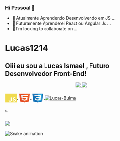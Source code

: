 ### Hi Pessoal 👋






- 🔭 Atualmente Aprendendo Desenvolvendo em JS ...
- 🌱 Futuramente Aprenderei React ou Angular Js ...
- 👯 I’m looking to collaborate on ...


# Lucas1214

## Oiii eu sou a Lucas  Ismael , Futuro Desenvolvedor Front-End!
<div align="center">
  <a href="https://github.com/Lucas1214">
  <img height="180em" src="https://github-readme-stats.vercel.app/api?username=Lucas1214&show_icons=true&theme=dracula&include_all_commits=true&count_private=true"/>
  <img height="180em" src="https://github-readme-stats.vercel.app/api/top-langs/?username=Lucas1214&layout=compact&langs_count=7&theme=dracula"/>
</div>
<div style="display: inline_block"><br>
  <img align="center" alt="Lucas-Js" height="30" width="40" src="https://raw.githubusercontent.com/devicons/devicon/master/icons/javascript/javascript-plain.svg">
 
 
  <img align="center" alt="Lucas-HTML" height="30" width="40" src="https://raw.githubusercontent.com/devicons/devicon/master/icons/html5/html5-original.svg">
  <img align="center" alt="Lucas-CSS" height="30" width="40" src="https://raw.githubusercontent.com/devicons/devicon/master/icons/css3/css3-original.svg">
 <img align="center" alt="Lucas-Bulma" height="30" width="40" src="https://cdn.jsdelivr.net/gh/devicons/devicon/icons/bulma/bulma-plain.svg" />


 ..
 
</div>
  
  ##
 
<div> 

 
 
  <a href = "www.linkedin.com/in/lucas-ismael-rodrigues-maciel-30a6a2133" target="_blank"><img src="https://img.shields.io/badge/-LinkedIn-%230077B5?style=for-the-badge&logo=linkedin&logoColor=white" target="_blank"></a> 
 
  ![Snake animation](https://github.com/Lucas1214/Lucas1214/blob/output/github-contribution-grid-snake.svg)
 
</div>

